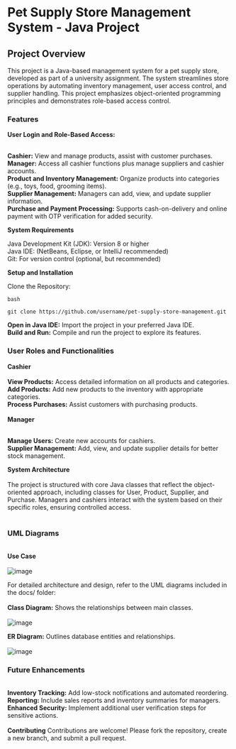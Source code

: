 <h1>Pet Supply Store Management System - Java Project</h1>

<h2>Project Overview</h2>

<P>This project is a Java-based management system for a pet supply store, developed as part of a university assignment. The system streamlines store operations by automating inventory management, user access control, and supplier handling. This project emphasizes object-oriented programming principles and demonstrates role-based access control.</P>


<h3>Features</h3>
<b>User Login and Role-Based Access:</b> </br>
</br>

<b>Cashier:</b> View and manage products, assist with customer purchases.      
<b>Manager:</b> Access all cashier functions plus manage suppliers and cashier accounts.</br>
<b>Product and Inventory Management:</b> Organize products into categories (e.g., toys, food, grooming items).</br>
<b>Supplier Management:</b> Managers can add, view, and update supplier information.</br>
<b> Purchase and Payment Processing:</b> Supports cash-on-delivery and online payment with OTP verification for added security.</br>

<b>System Requirements</b>

Java Development Kit (JDK): Version 8 or higher</br>
Java IDE: (NetBeans, Eclipse, or IntelliJ recommended)</br>
Git: For version control (optional, but recommended)</br>

<b>Setup and Installation</b></br>

Clone the Repository:

    bash

    git clone https://github.com/username/pet-supply-store-management.git

<p><b>Open in Java IDE:</b> Import the project in your preferred Java IDE.</br>
<b>Build and Run:</b> Compile and run the project to explore its features.
</p>

<h3>User Roles and Functionalities</h3>
<b>Cashier</b></br>
</br>
<b>View Products:</b> Access detailed information on all products and categories.</br>
<b>Add Products:</b> Add new products to the inventory with appropriate categories.</br>
<b>Process Purchases:</b> Assist customers with purchasing products.</br>

</br>
<b>Manager</b></br>

</br><b>Manage Users:</b> Create new accounts for cashiers.</br>
<b>Supplier Management:</b> Add, view, and update supplier details for better stock management.</br>

<b>System Architecture</b></br>
</br>
The project is structured with core Java classes that reflect the object-oriented approach, including classes for User, Product, Supplier, and Purchase. Managers and cashiers interact with the system based on their specific roles, ensuring controlled access.</br>
</br><h3>UML Diagrams</h3>
</br>
<b>Use Case</b></br>
</br>
![image](https://github.com/user-attachments/assets/111f196e-2f49-4512-a686-a3626ee5bb18)

For detailed architecture and design, refer to the UML diagrams included in the docs/ folder:</br>
</br>
<b>Class Diagram:</b> Shows the relationships between main classes.</br>
</br>
![image](https://github.com/user-attachments/assets/281522d9-f9a8-4142-9cff-91f2a08db1b7)

<b>ER Diagram:</b> Outlines database entities and relationships.</br>
</br>
![image](https://github.com/user-attachments/assets/39fba431-d3ca-47ba-99da-ba601d380054)


<h3>Future Enhancements</h3>
</br>
<b>Inventory Tracking:</b> Add low-stock notifications and automated reordering.</br>
<b>Reporting:</b> Include sales reports and inventory summaries for managers.</br>
<b>Enhanced Security:</b> Implement additional user verification steps for sensitive actions.</br>
</br>
<b>Contributing</b>
Contributions are welcome! Please fork the repository, create a new branch, and submit a pull request.
